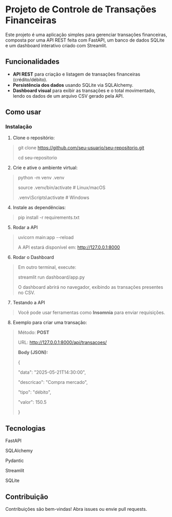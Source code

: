 # Projeto de Controle de Transações Financeiras

Este projeto é uma aplicação simples para gerenciar transações financeiras, composta por uma API REST feita com FastAPI, um banco de dados SQLite e um dashboard interativo criado com Streamlit.

## Funcionalidades

- **API REST** para criação e listagem de transações financeiras (crédito/débito).
- **Persistência dos dados** usando SQLite via SQLAlchemy.
- **Dashboard visual** para exibir as transações e o total movimentado, lendo os dados de um arquivo CSV gerado pela API.



## Como usar

### Instalação

1. Clone o repositório:

>git clone https://github.com/seu-usuario/seu-repositorio.git
>
>cd seu-repositorio

2. Crie e ative o ambiente virtual:

>python -m venv .venv
>
>source .venv/bin/activate      # Linux/macOS
>
>.venv\Scripts\activate         # Windows

4. Instale as dependências:

>pip install -r requirements.txt

5. Rodar a API

>uvicorn main:app --reload
>
>A API estará disponível em: http://127.0.0.1:8000

6. Rodar o Dashboard

>Em outro terminal, execute:
>
>streamlit run dashboard/app.py
>
>O dashboard abrirá no navegador, exibindo as transações presentes no CSV.

7. Testando a API

>Você pode usar ferramentas como **Insomnia** para enviar requisições.

8. Exemplo para criar uma transação:

>Método: **POST**
>
>URL: http://127.0.0.1:8000/api/transacoes/
>
>**Body (JSON):**
>
>{
>
>  "data": "2025-05-21T14:30:00",
>  
>  "descricao": "Compra mercado",
>  
>  "tipo": "débito",
>  
>  "valor": 150.5
>  
>}

## Tecnologias
FastAPI

SQLAlchemy

Pydantic

Streamlit

SQLite

## Contribuição
Contribuições são bem-vindas! Abra issues ou envie pull requests.
